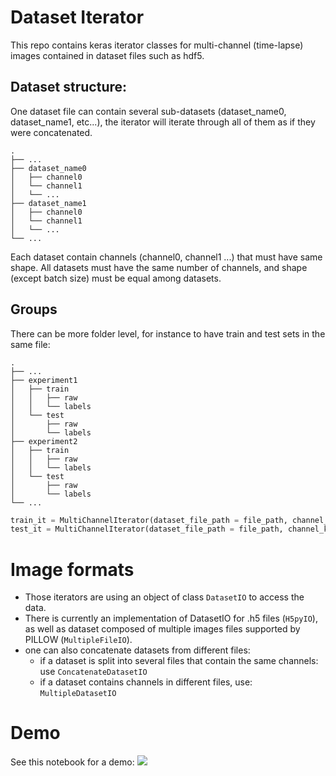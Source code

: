 # Dataset Iterator
This repo contains keras iterator classes for multi-channel (time-lapse) images contained in dataset files such as hdf5.

## Dataset structure:
One dataset file can contain several sub-datasets (dataset_name0, dataset_name1, etc...), the iterator will iterate through all of them as if they were concatenated.

    .
    ├── ...
    ├── dataset_name0                    
    │   ├── channel0          
    │   └── channel1   
    │   └── ...
    ├── dataset_name1                    
    │   ├── channel0          
    │   └── channel1   
    │   └── ...
    └── ...

Each dataset contain channels (channel0, channel1 ...) that must have same shape. All datasets must have the same number of channels, and shape (except batch size) must be equal among datasets.

## Groups

There can be more folder level, for instance to have train and test sets in the same file:

    .
    ├── ...
    ├── experiment1                    
    │   ├── train          
    │   │   ├── raw
    │   │   └── labels
    │   └── test   
    │       ├── raw
    │       └── labels
    ├── experiment2                    
    │   ├── train          
    │   │   ├── raw
    │   │   └── labels
    │   └── test   
    │       ├── raw
    │       └── labels
    └── ...
```python
train_it = MultiChannelIterator(dataset_file_path = file_path, channel_keywords = ["/raw", "/labels"], group_keyword="train")
test_it = MultiChannelIterator(dataset_file_path = file_path, channel_keywords = ["/raw", "/labels"], group_keyword="test")
```
# Image formats
- Those iterators are using an object of class `DatasetIO` to access the data.
- There is currently an implementation of DatasetIO for .h5 files (`H5pyIO`), as well as dataset composed of multiple images files supported by PILLOW (`MultipleFileIO`).
- one can also concatenate datasets from different files:
  - if a dataset is split into several files that contain the same channels: use `ConcatenateDatasetIO`
  - if a dataset contains channels in different files, use: `MultipleDatasetIO`

# Demo
See this notebook for a demo: [![](https://colab.research.google.com/assets/colab-badge.svg)](https://colab.research.google.com/drive/1J-UPivwyNTpyLhOMfzhfG0pIl6gDD9I5)
